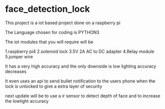 # face_detection_lock
This project is a iot based project done on a raspberry pi 

The Language chosen for coding is PYTHON3

The iot modules that you will require will be 

1.raspberry pi4
2.solenoid lock
3.5V 2A AC to DC adapter
4.Relay module
5.jumper wire

It has a very high accuracy and the only downside is low lighting accuracy decreases

It even uses an api to send bullet notification to the users phone when the lock is unlocked to give a extra layer of security 

next update will be to use a ir sensor to detect depth of face and to increase the lowlight accuracy 
